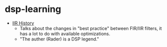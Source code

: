 # dsp-learning

 - [IIR History](http://www.rci.rutgers.edu/~shunsun/resource/IIR_History.pdf)
    - Talks about the changes in "best practice" between FIR/IIR filters, it has a lot to do with available optimizations.
    - "The auther (Rader) is a DSP legend."
